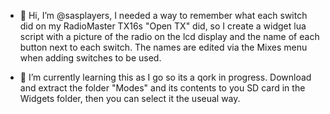 - 👋 Hi, I’m @sasplayers, I needed a way to remember what each switch did on my RadioMaster TX16s "Open TX" did, so I create a widget lua script with a picture of the radio on the lcd display and the name of each button next to each switch. The names are edited via the Mixes menu when adding switches to be used.

- 🌱 I’m currently learning this as I go so its a qork in progress.
Download and extract the folder "Modes" and its contents to you SD card in the Widgets folder, then you can select it the useual way.

<!---
sasplayers/sasplayers is a ✨ special ✨ repository because its `README.md` (this file) appears on your GitHub profile.
You can click the Preview link to take a look at your changes.
--->
